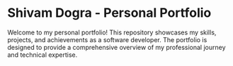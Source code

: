 # Shivam Dogra - Personal Portfolio

Welcome to my personal portfolio! This repository showcases my skills, projects, and achievements as a software developer. The portfolio is designed to provide a comprehensive overview of my professional journey and technical expertise.

